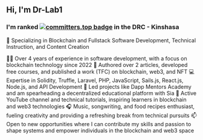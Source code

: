 ## Hi, I'm Dr-Lab1

### I'm ranked [![committers.top badge](https://user-badge.committers.top/congo_kinshasa/Dr-Lab1.svg)](https://user-badge.committers.top/congo_kinshasa/Dr-Lab1) in the DRC - Kinshasa

🌱 Specializing in Blockchain and Fullstack Software Development, Technical Instruction, and Content Creation

👨‍💻 Over 4 years of experience in software development, with a focus on blockchain technology since 2022
📝 Authored over 2 articles, developed free courses, and published a work (TFC) on blockchain, web3, and NFT
💻 Expertise in Solidity, Truffle, Laravel, PHP, JavaScript, Sails.js, React.js, Node.js, and API Development
🚀 Led projects like Dapp Mentors Academy and am spearheading a decentralized educational platform with Sia
🎥 Active YouTube channel and technical tutorials, inspiring learners in blockchain and web3 technologies
🎧 Music, songwriting, and food recipes enthusiast, fueling creativity and providing a refreshing break from technical pursuits
📫 Open to new opportunities where I can contribute my skills and passion to shape systems and empower individuals in the blockchain and web3 space
